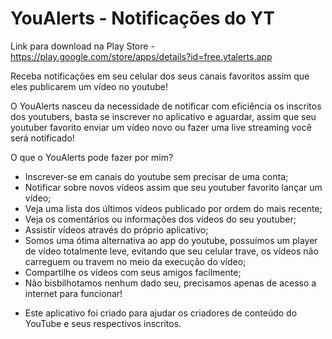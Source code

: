 # YouAlerts - Notificações do YT
Link para download na Play Store - https://play.google.com/store/apps/details?id=free.ytalerts.app

Receba notificações em seu celular dos seus canais favoritos assim que eles publicarem um vídeo no youtube!

O YouAlerts nasceu da necessidade de notificar com eficiência os inscritos dos youtubers, basta se inscrever no aplicativo e aguardar, assim que seu youtuber favorito enviar um vídeo novo ou fazer uma live streaming você será notificado!

O que o YouAlerts pode fazer por mim?
- Inscrever-se em canais do youtube sem precisar de uma conta;
- Notificar sobre novos vídeos assim que seu youtuber favorito lançar um vídeo;
- Veja uma lista dos últimos vídeos publicado por ordem do mais recente;
- Veja os comentários ou informações dos vídeos do seu youtuber;
- Assistir vídeos através do próprio aplicativo;
- Somos uma ótima alternativa ao app do youtube, possuímos um player de vídeo totalmente leve, evitando que seu celular trave, os vídeos não carreguem ou travem no meio da execução do vídeo;
- Compartilhe os vídeos com seus amigos facilmente;
- Não bisbilhotamos nenhum dado seu, precisamos apenas de acesso a internet para funcionar!


* Este aplicativo foi criado para ajudar os criadores de conteúdo do YouTube e seus respectivos inscritos.
